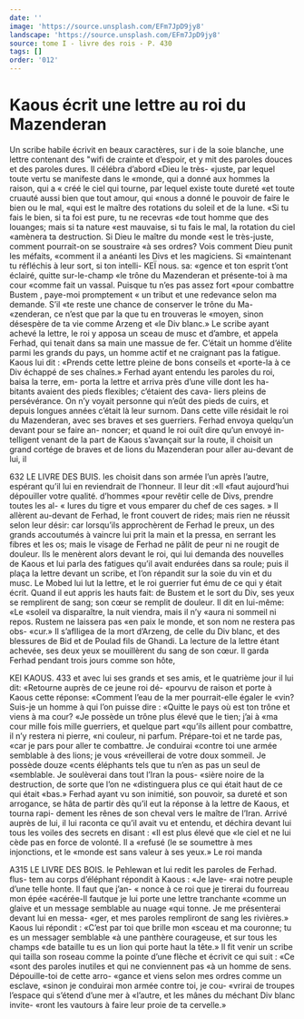 ```yaml
---
date: ''
image: 'https://source.unsplash.com/EFm7JpD9jy8'
landscape: 'https://source.unsplash.com/EFm7JpD9jy8'
source: tome I - livre des rois - P. 430
tags: []
order: '012'
---
```


# Kaous écrit une lettre au roi du Mazenderan

Un scribe habile écrivit en beaux caractères, sur
i de la soie blanche, une lettre contenant des "wifi de
crainte et d’espoir, et y mit des paroles douces et des paroles dures. Il célébra d’abord «Dieu le très-
«juste, par lequel toute vertu se manifeste dans le «monde, qui a donné aux hommes la raison, qui a
« créé le ciel qui tourne, par lequel existe toute dureté
«et toute cruauté aussi bien que tout amour, qui «nous a donné le pouvoir de faire le bien ou le mal, «qui est le maître des rotations du soleil et de la lune. «Si tu fais le bien, si ta foi est pure, tu ne recevras «de tout homme que des louanges; mais si ta nature «est mauvaise, si tu fais le mal, la rotation du ciel «amènera ta destruction. Si Dieu le maître du monde «est le très-juste, comment pourrait-on se soustraire «à ses ordres? Vois comment Dieu punit les méfaits, «comment il a anéanti les Divs et les magiciens. Si «maintenant tu réfléchis à leur sort, si ton intelli-
KEÏ nous. sa: «gence et ton esprit t’ont éclairé, quitte sur-le-champ
«le trône du Mazenderan et présente-toi à ma cour
«comme fait un vassal. Puisque tu n’es pas assez fort
«pour combattre Bustem , paye-moi promptement « un tribut et une redevance selon ma demande. S’il
«te reste une chance de conserver le trône du Ma- «zenderan, ce n’est que par la que tu en trouveras le «moyen, sinon désespère de ta vie comme Arzeng et
«le Div blanc.»
Le scribe ayant achevé la lettre, le roi y apposa
un sceau de musc et d’ambre, et appela Ferhad,
qui tenait dans sa main une massue de fer. C’était
un homme d’élite parmi les grands du pays, un
homme actif et ne craignant pas la fatigue. Kaous lui
dit : «Prends cette lettre pleine de bons conseils et «porte-la à ce Div échappé de ses chaînes.» Ferhad
ayant entendu les paroles du roi, baisa la terre, em- porta la lettre et arriva près d’une ville dont les ha- bitants avaient des pieds flexibles; c’étaient des cava-
liers pleins de persévérance. On n’y voyait personne
qui n’eût des pieds de cuirs, et depuis longues années c’était là leur surnom. Dans cette ville résidait le roi
du Mazenderan, avec ses braves et ses guerriers. Ferhad envoya quelqu’un devant pour se faire an- noncer; et quand le roi ouït dire qu’un envoyé in- telligent venant de la part de Kaous s’avançait sur
la route, il choisit un grand cortége de braves et de lions du Mazenderan pour aller au-devant de lui, il

632 LE LIVRE DES BUIS.
les choisit dans son armée l’un après l’autre, espérant
qu’il lui en reviendrait de l’honneur. Il leur dit :«Il «faut aujourd’hui dépouiller votre qualité. d’hommes
«pour revêtir celle de Divs, prendre toutes les al- « Iures du tigre et vous emparer du chef de ces sages. »
Il allèrent au-devant de Ferhad, le front couvert de rides; mais rien ne réussit selon leur désir: car lorsqu’ils approchèrent de Ferhad le preux, un des grands accoutumés à vaincre lui prit la main et la pressa, en serrant les fibres et les os; mais le visage de Ferhad ne pâlit de peur ni ne rougit de douleur. Ils le menèrent alors devant le roi, qui lui demanda des nouvelles de Kaous et lui parla des fatigues qu’il avait endurées dans sa roule; puis il plaça la lettre devant un scribe, et l’on répandit sur la soie du vin
et du musc. Le Mobed lui lut la lettre, et le roi guerrier fut ému de ce qui y était écrit.
Quand il eut appris les hauts fait: de Bustem et le sort du Div, ses yeux se remplirent de sang; son cœur se remplit de douleur. Il dit en lui-même: «Le «soleil va disparaître, la nuit viendra, mais il n’y
«aura ni sommeil ni repos. Rustem ne laissera pas «en paix le monde, et son nom ne restera pas obs- «cur.» Il s’afIIigea de la mort d’Arzeng, de celle du
Div blanc, et des blessures de Bid et de Poulad fils de Ghandi. La lecture de la lettre étant achevée, ses deux yeux se mouillèrent du sang de son cœur. Il garda Ferhad pendant trois jours comme son hôte,

KEI KAOUS. 433 et avec lui ses grands et ses amis, et le quatrième
jour il lui dit: «Retourne auprès de ce jeune roi dé- «pourvu de raison et porte à Kaous cette réponse: «Comment l’eau de la mer pourrait-elle égaler le «vin? Suis-je un homme à qui l’on puisse dire : «Quitte le pays où est ton trône et viens à ma cour? «Je possède un trône plus élevé que le tien; j’ai à
«ma cour mille fois mille guerriers, et quelque part «qu’ils aillent pour combattre, il n’y restera ni pierre,
«ni couleur, ni parfum. Prépare-toi et ne tarde pas, «car je pars pour aller te combattre. Je conduirai «contre toi une armée semblable à des lions; je vous «réveillerai de votre doux sommeil. Je possède douze «cents éléphants tels que tu n’en as pas un seul de «semblable. Je soulèverai dans tout l’Iran la pous- «sière noire de la destruction, de sorte que l’on ne «distinguera plus ce qui était haut de ce qui était «bas.»
Ferhad ayant vu son inimitié, son pouvoir, sa dureté et son arrogance, se hâta de partir dès qu’il
eut la réponse à la lettre de Kaous, et tourna rapi- dement les rênes de son cheval vers le maître de l’Iran. Arrivé auprès de lui, il lui raconta ce qu’il
avait vu et entendu, et déchira devant lui tous les voiles des secrets en disant : «Il est plus élevé que
«le ciel et ne lui cède pas en force de volonté. Il a «refusé (le se soumettre à mes injonctions, et le «monde est sans valeur à ses yeux.» Le roi manda

A315 LE LIVRE DES BOIS.
le Pehlewan et lui redit les paroles de Ferhad. flus- tem au corps d’éléphant répondit à Kaous : «Je lave-
«rai notre peuple d’une telle honte. Il faut que j’an-
« nonce à ce roi que je tirerai du fourreau mon épée «acérée-Il fautque je lui porte une lettre tranchante «comme un glaive et un message semblable au nuage «qui tonne. Je me présenterai devant lui en messa- «ger, et mes paroles rempliront de sang les rivières.» Kaous lui répondit : «C’est par toi que brille mon «sceau et ma couronne; tu es un messager semblable «à une panthère courageuse, et sur tous les champs «de bataille tu es un lion qui porte haut la tête.»
Il fit venir un scribe qui tailla son roseau comme
la pointe d’une flèche et écrivit ce qui suit : «Ce
«sont des paroles inutiles et qui ne conviennent pas
«à un homme de sens. Dépouille-toi de cette arro-
«gance et viens selon mes ordres comme un esclave,
«sinon je conduirai mon armée contre toi, je cou- «vrirai de troupes l’espace qui s’étend d’une mer à
«l’autre, et les mânes du méchant Div blanc invite- «ront les vautours à faire leur proie de ta cervelle.»

